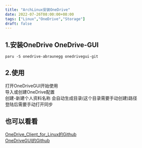 ```yaml
---
title: "ArchLinux安装OneDrive"
date: 2022-07-26T08:00:00+08:00
tags: ["Linux","OneDrive","Storage"]
draft: false
---
```


## 1.安装OneDrive OneDrive-GUI

`paru -S onedrive-abraunegg onedrivegui-git`

## 2.使用

打开OneDriveGUI开始使用  
导入或创建OneDrive配置  
创建-新建个人资料名称 会自动生成目录(这个目录需要手动创建)路径  
登陆后需要手动打开同步

## 也可以看看

[OneDrive_Client_for_Linux的Github](https://github.com/abraunegg/onedrive)  
[OneDriveGUI的Github](https://github.com/bpozdena/OneDriveGUI)